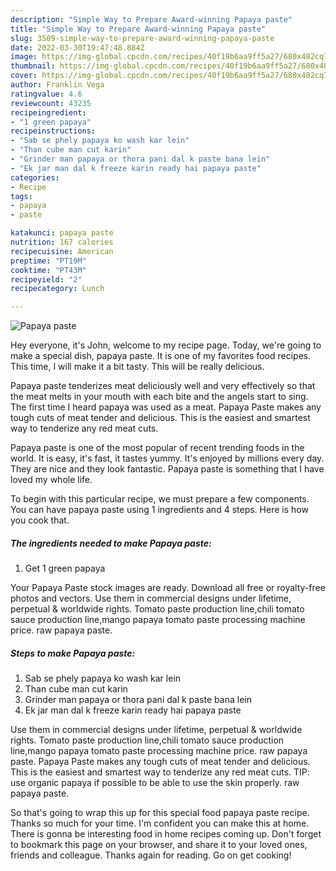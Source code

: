 ```yaml
---
description: "Simple Way to Prepare Award-winning Papaya paste"
title: "Simple Way to Prepare Award-winning Papaya paste"
slug: 3509-simple-way-to-prepare-award-winning-papaya-paste
date: 2022-03-30T19:47:48.884Z
image: https://img-global.cpcdn.com/recipes/40f19b6aa9ff5a27/680x482cq70/papaya-paste-recipe-main-photo.jpg
thumbnail: https://img-global.cpcdn.com/recipes/40f19b6aa9ff5a27/680x482cq70/papaya-paste-recipe-main-photo.jpg
cover: https://img-global.cpcdn.com/recipes/40f19b6aa9ff5a27/680x482cq70/papaya-paste-recipe-main-photo.jpg
author: Franklin Vega
ratingvalue: 4.6
reviewcount: 43235
recipeingredient:
- "1 green papaya"
recipeinstructions:
- "Sab se phely papaya ko wash kar lein"
- "Than cube man cut karin"
- "Grinder man papaya or thora pani dal k paste bana lein"
- "Ek jar man dal k freeze karin ready hai papaya paste"
categories:
- Recipe
tags:
- papaya
- paste

katakunci: papaya paste 
nutrition: 167 calories
recipecuisine: American
preptime: "PT19M"
cooktime: "PT43M"
recipeyield: "2"
recipecategory: Lunch

---
```



![Papaya paste](https://img-global.cpcdn.com/recipes/40f19b6aa9ff5a27/680x482cq70/papaya-paste-recipe-main-photo.jpg)

Hey everyone, it's John, welcome to my recipe page. Today, we're going to make a special dish, papaya paste. It is one of my favorites food recipes. This time, I will make it a bit tasty. This will be really delicious.

Papaya paste tenderizes meat deliciously well and very effectively so that the meat melts in your mouth with each bite and the angels start to sing. The first time I heard papaya was used as a meat. Papaya Paste makes any tough cuts of meat tender and delicious. This is the easiest and smartest way to tenderize any red meat cuts.

Papaya paste is one of the most popular of recent trending foods in the world. It is easy, it's fast, it tastes yummy. It's enjoyed by millions every day. They are nice and they look fantastic. Papaya paste is something that I have loved my whole life.


To begin with this particular recipe, we must prepare a few components. You can have papaya paste using 1 ingredients and 4 steps. Here is how you cook that.

<!--inarticleads1-->

##### The ingredients needed to make Papaya paste:

1. Get 1 green papaya


Your Papaya Paste stock images are ready. Download all free or royalty-free photos and vectors. Use them in commercial designs under lifetime, perpetual &amp; worldwide rights. Tomato paste production line,chili tomato sauce production line,mango papaya tomato paste processing machine price. raw papaya paste. 

<!--inarticleads2-->

##### Steps to make Papaya paste:

1. Sab se phely papaya ko wash kar lein
1. Than cube man cut karin
1. Grinder man papaya or thora pani dal k paste bana lein
1. Ek jar man dal k freeze karin ready hai papaya paste


Use them in commercial designs under lifetime, perpetual &amp; worldwide rights. Tomato paste production line,chili tomato sauce production line,mango papaya tomato paste processing machine price. raw papaya paste. Papaya Paste makes any tough cuts of meat tender and delicious. This is the easiest and smartest way to tenderize any red meat cuts. TIP: use organic papaya if possible to be able to use the skin properly. raw papaya paste. 

So that's going to wrap this up for this special food papaya paste recipe. Thanks so much for your time. I'm confident you can make this at home. There is gonna be interesting food in home recipes coming up. Don't forget to bookmark this page on your browser, and share it to your loved ones, friends and colleague. Thanks again for reading. Go on get cooking!
